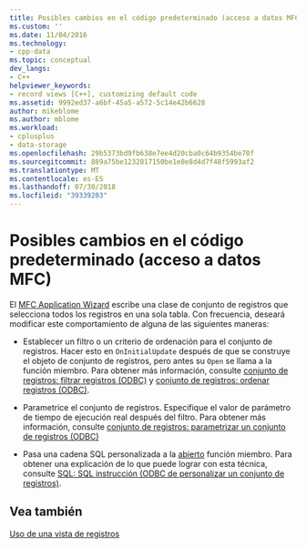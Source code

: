 ```yaml
---
title: Posibles cambios en el código predeterminado (acceso a datos MFC) | Microsoft Docs
ms.custom: ''
ms.date: 11/04/2016
ms.technology:
- cpp-data
ms.topic: conceptual
dev_langs:
- C++
helpviewer_keywords:
- record views [C++], customizing default code
ms.assetid: 9992ed37-a6bf-45a5-a572-5c14e42b6628
author: mikeblome
ms.author: mblome
ms.workload:
- cplusplus
- data-storage
ms.openlocfilehash: 29b5373bd9fb638e7ee4d20cba0c64b9354be70f
ms.sourcegitcommit: 889a75be1232817150be1e0e8d4d7f48f5993af2
ms.translationtype: MT
ms.contentlocale: es-ES
ms.lasthandoff: 07/30/2018
ms.locfileid: "39339203"
---
```

# <a name="changes-you-might-make-to-the-default-code--mfc-data-access"></a>Posibles cambios en el código predeterminado (acceso a datos MFC)
El [MFC Application Wizard](../mfc/reference/database-support-mfc-application-wizard.md) escribe una clase de conjunto de registros que selecciona todos los registros en una sola tabla. Con frecuencia, deseará modificar este comportamiento de alguna de las siguientes maneras:  
  
-   Establecer un filtro o un criterio de ordenación para el conjunto de registros. Hacer esto en `OnInitialUpdate` después de que se construye el objeto de conjunto de registros, pero antes su `Open` se llama a la función miembro. Para obtener más información, consulte [conjunto de registros: filtrar registros (ODBC)](../data/odbc/recordset-filtering-records-odbc.md) y [conjunto de registros: ordenar registros (ODBC)](../data/odbc/recordset-sorting-records-odbc.md).  
  
-   Parametrice el conjunto de registros. Especifique el valor de parámetro de tiempo de ejecución real después del filtro. Para obtener más información, consulte [conjunto de registros: parametrizar un conjunto de registros (ODBC)](../data/odbc/recordset-parameterizing-a-recordset-odbc.md)  
  
-   Pasa una cadena SQL personalizada a la [abierto](../mfc/reference/crecordset-class.md#open) función miembro. Para obtener una explicación de lo que puede lograr con esta técnica, consulte [SQL: SQL instrucción (ODBC de personalizar un conjunto de registros)](../data/odbc/sql-customizing-your-recordsets-sql-statement-odbc.md).  
  
## <a name="see-also"></a>Vea también  
 [Uso de una vista de registros](../data/using-a-record-view-mfc-data-access.md)